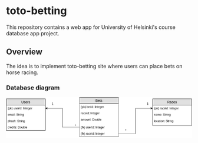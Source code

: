 # toto-betting
This repository contains a web app for University of Helsinki's course database app project.

## Overview
The idea is to implement toto-betting site where users can place 
bets on horse racing.

### Database diagram

![](Totogram.png)
